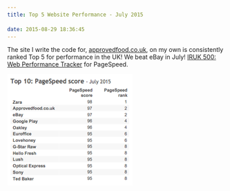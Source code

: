 ```yaml
---
title: Top 5 Website Performance - July 2015

date: 2015-08-29 18:36:45
---
```


The site I write the code for, [approvedfood.co.uk](approvedfood.co.uk), on my own is consistently ranked Top 5 for performance in the UK! We beat eBay in July! [IRUK 500: Web Performance Tracker](http://internetretailing.net/iruk-500-web-performance-tracker/) for PageSpeed.

![July 2015](/assets/pagespeed-july2015.png "July 2015")
